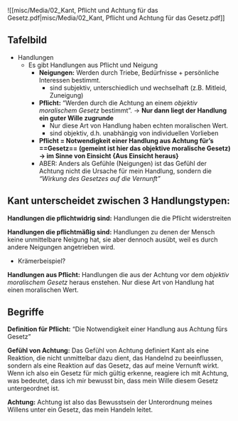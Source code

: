   ![[misc/Media/02_Kant, Pflicht und Achtung für das Gesetz.pdf|misc/Media/02_Kant, Pflicht und Achtung für das Gesetz.pdf]]
## Tafelbild

- Handlungen
	- Es gibt Handlungen aus Pflicht und Neigung
		- **Neigungen:** Werden durch Triebe, Bedürfnisse + persönliche Interessen bestimmt.
			- sind subjektiv, unterschiedlich und wechselhaft (z.B. Mitleid, Zuneigung)
		- **Pflicht:** “Werden durch die Achtung an einem *objektiv moralischem Gesetz* bestimmt”. → **Nur dann liegt der Handlung ein guter Wille zugrunde**
			- Nur diese Art von Handlung haben echten moralischen Wert. 
			- sind objektiv, d.h. unabhängig von individuellen Vorlieben
		- **Pflicht = Notwendigkeit einer Handlung aus Achtung für’s ==Gesetz== (gemeint ist hier das objektive moralische Gesetz) → im Sinne von Einsicht {Aus Einsicht heraus}**
		- ABER: Anders als Gefühle (Neigungen) ist das Gefühl der Achtung nicht die Ursache für mein Handlung, sondern die *“Wirkung des Gesetzes auf die Vernunft”* 

## Kant unterscheidet zwischen 3 Handlungstypen: 

**Handlungen die pflichtwidrig sind:** Handlungen die die Pflicht widerstreiten 
  
**Handlungen die pflichtmäßig sind:** Handlungen zu denen der Mensch keine unmittelbare Neigung hat, sie aber dennoch ausübt, weil es durch andere Neigungen angetrieben wird.  

- Krämerbeispiel? 

**Handlungen aus Pflicht:** Handlungen die aus der Achtung vor dem *objektiv moralischem Gesetz* heraus enstehen. Nur diese Art von Handlung hat einen moralischen Wert.

## Begriffe 

**Definition für Pflicht:** “Die Notwendigkeit einer Handlung aus Achtung fürs Gesetz”

**Gefühl von Achtung:** Das Gefühl von Achtung definiert Kant als eine Reaktion, die nicht unmittelbar dazu dient, das Handelnd zu beeinflussen, sondern als eine Reaktion auf das Gesetz, das auf meine Vernunft wirkt. Wenn ich also ein Gesetz für mich gültig erkenne, reagiere ich mit Achtung, was bedeutet, dass ich mir bewusst bin, dass mein Wille diesem Gesetz untergeordnet ist. 

**Achtung:** Achtung ist also das Bewusstsein der Unterordnung meines Willens unter ein Gesetz, das mein Handeln leitet. 